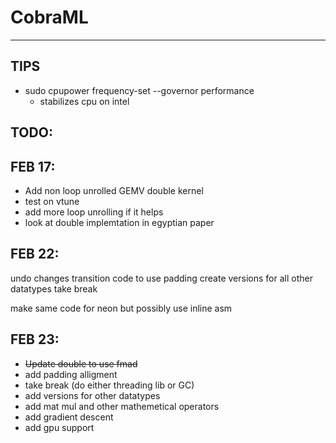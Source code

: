 # CobraML

-----------------

## TIPS

- sudo cpupower frequency-set --governor performance
  - stabilizes cpu on intel

## TODO:

## FEB 17:
- Add non loop unrolled GEMV double kernel
- test on vtune 
- add more loop unrolling if it helps
- look at double implemtation in egyptian paper

## FEB 22:
undo changes
transition code to use padding
create versions for all other datatypes
take break

make same code for neon but possibly use inline asm

## FEB 23:
- <strike> Update double to use fmad </strike>
- add padding alligment
- take break (do either threading lib or GC)
- add versions for other datatypes
- add mat mul and other mathemetical operators
- add gradient descent
- add gpu support
